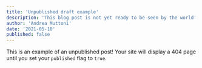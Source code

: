 ```yaml
---
title: 'Unpublished draft example'
description: 'This blog post is not yet ready to be seen by the world'
author: 'Andrea Muttoni'
date: '2021-05-10'
published: false
---
```


This is an example of an unpublished post! Your site will display a 404 page until you set your `published` flag to `true`.
